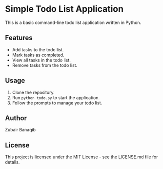 # Simple Todo List Application

This is a basic command-line todo list application written in Python.

## Features

- Add tasks to the todo list.
- Mark tasks as completed.
- View all tasks in the todo list.
- Remove tasks from the todo list.

## Usage

1. Clone the repository.
2. Run `python todo.py` to start the application.
3. Follow the prompts to manage your todo list.

## Author

Zubair Banaqib

## License

This project is licensed under the MIT License - see the LICENSE.md file for details.
